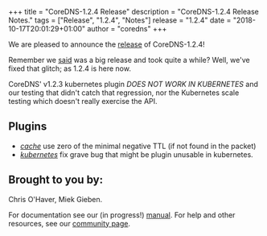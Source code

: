 +++
title = "CoreDNS-1.2.4 Release"
description = "CoreDNS-1.2.4 Release Notes."
tags = ["Release", "1.2.4", "Notes"]
release = "1.2.4"
date = "2018-10-17T20:01:29+01:00"
author = "coredns"
+++

We are pleased to announce the [release](https://github.com/coredns/coredns/releases/tag/v1.2.4) of
CoreDNS-1.2.4!

Remember we [said](/2018/10/16/coredns-1.2.3-release/) was a big release and took quite a while?
Well, we've fixed that glitch; as 1.2.4 is here now.

CoreDNS' v1.2.3 kubernetes plugin *DOES NOT WORK IN KUBERNETES* and our testing that didn't catch
that regression, nor the Kubernetes scale testing which doesn't really exercise the API.

## Plugins

* [*cache*](/plugins/cache) use zero of the minimal negative TTL (if not found in the packet)
* [*kubernetes*](/plugins/kubernetes) fix grave bug that might be plugin unusable in kubernetes.

## Brought to you by:

Chris O'Haver,
Miek Gieben.

For documentation see our (in progress!) [manual](/manual). For help and other resources, see our
[community page](https://coredns.io/community/).

